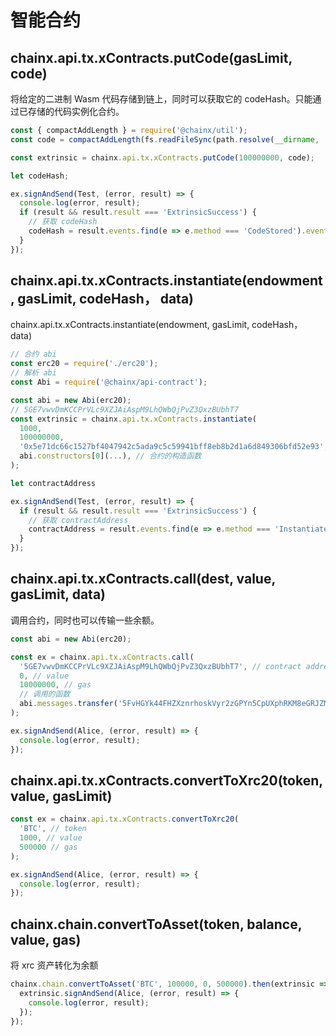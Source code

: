 # 智能合约


## chainx.api.tx.xContracts.putCode(gasLimit, code)
将给定的二进制 Wasm 代码存储到链上，同时可以获取它的 codeHash。只能通过已存储的代码实例化合约。

```js
const { compactAddLength } = require('@chainx/util');
const code = compactAddLength(fs.readFileSync(path.resolve(__dirname, './erc20.wasm')));

const extrinsic = chainx.api.tx.xContracts.putCode(100000000, code);

let codeHash;

ex.signAndSend(Test, (error, result) => {
  console.log(error, result);
  if (result && result.result === 'ExtrinsicSuccess') {
    // 获取 codeHash
    codeHash = result.events.find(e => e.method === 'CodeStored').event.data;
  }
});

```

## chainx.api.tx.xContracts.instantiate(endowment, gasLimit, codeHash， data)

chainx.api.tx.xContracts.instantiate(endowment, gasLimit, codeHash， data)

```js
// 合约 abi
const erc20 = require('./erc20');
// 解析 abi
const Abi = require('@chainx/api-contract');

const abi = new Abi(erc20);
// 5GE7vwvDmKCCPrVLc9XZJAiAspM9LhQWbQjPvZ3QxzBUbhT7
const extrinsic = chainx.api.tx.xContracts.instantiate(
  1000,
  100000000,
  '0x5e71dc66c1527bf4047942c5ada9c5c59941bff8eb8b2d1a6d849306bfd52e93',
  abi.constructors[0](...), // 合约的构造函数
);

let contractAddress

ex.signAndSend(Test, (error, result) => {
  if (result && result.result === 'ExtrinsicSuccess') {
    // 获取 contractAddress
    contractAddress = result.events.find(e => e.method === 'Instantiated').event.data[1];
  }
});
```

## chainx.api.tx.xContracts.call(dest, value, gasLimit, data)

调用合约，同时也可以传输一些余额。

```js
const abi = new Abi(erc20);

const ex = chainx.api.tx.xContracts.call(
  '5GE7vwvDmKCCPrVLc9XZJAiAspM9LhQWbQjPvZ3QxzBUbhT7', // contract address
  0, // value
  10000000, // gas
  // 调用的函数
  abi.messages.transfer('5FvHGYk44FHZXznrhoskVyr2zGPYn5CpUXphRKM8eGRJZMtX', 10)
);

ex.signAndSend(Alice, (error, result) => {
  console.log(error, result);
});

```

## chainx.api.tx.xContracts.convertToXrc20(token, value, gasLimit)

```js
const ex = chainx.api.tx.xContracts.convertToXrc20(
  'BTC', // token
  1000, // value
  500000 // gas
);

ex.signAndSend(Alice, (error, result) => {
  console.log(error, result);
});
```


## chainx.chain.convertToAsset(token, balance, value, gas)

将 xrc 资产转化为余额

```js
chainx.chain.convertToAsset('BTC', 100000, 0, 500000).then(extrinsic => {
  extrinsic.signAndSend(Alice, (error, result) => {
    console.log(error, result);
  });
});

```


